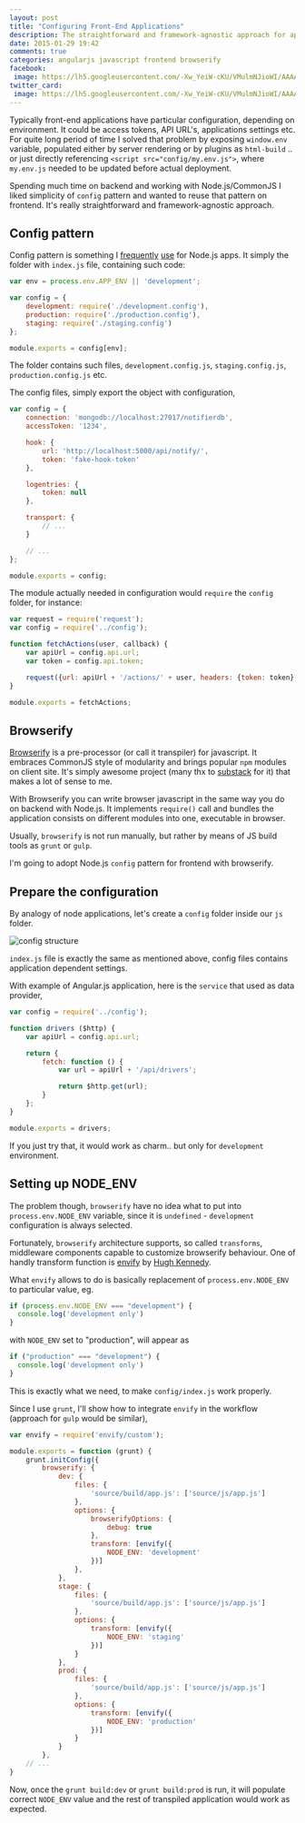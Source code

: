 ```yaml
---
layout: post
title: "Configuring Front-End Applications"
description: The straightforward and framework-agnostic approach for applications configuration.
date: 2015-01-29 19:42
comments: true
categories: angularjs javascript frontend browserify
facebook:
 image: https://lh5.googleusercontent.com/-Xw_YeiW-cKU/VMulmNJioWI/AAAAAAAAi48/aj98393M5YY/w2236-h1138-no/Alexander%2BBeletsky%2Bs%2Bdevelopment%2Bblog.png
twitter_card:
 image: https://lh5.googleusercontent.com/-Xw_YeiW-cKU/VMulmNJioWI/AAAAAAAAi48/aj98393M5YY/w2236-h1138-no/Alexander%2BBeletsky%2Bs%2Bdevelopment%2Bblog.png
---
```


Typically front-end applications have particular configuration, depending on environment. It could be access tokens, API URL's, applications settings etc. For quite long period of time I solved that problem by exposing `window.env` variable, populated either by server rendering or by plugins as `html-build` .. or just directly referencing `<script src="config/my.env.js">`, where `my.env.js` needed to be updated before actual deployment.

Spending much time on backend and working with Node.js/CommonJS I liked simplicity of `config` pattern and wanted to reuse that pattern on frontend. It's really straightforward and framework-agnostic approach.

<!--MORE-->

## Config pattern

Config pattern is something I [frequently](https://github.com/likeastore/notifier/blob/master/config) [use](https://github.com/likeastore/jobber/tree/master/config) for Node.js apps. It simply the folder with `index.js` file, containing such code:

```js
var env = process.env.APP_ENV || 'development';

var config = {
	development: require('./development.config'),
	production: require('./production.config'),
	staging: require('./staging.config')
};

module.exports = config[env];
```

The folder contains such files, `development.config.js`, `staging.config.js`, `production.config.js` etc.

The config files, simply export the object with configuration,

```js
var config = {
	connection: 'mongodb://localhost:27017/notifierdb',
	accessToken: '1234',

	hook: {
		url: 'http://localhost:5000/api/notify/',
		token: 'fake-hook-token'
	},

	logentries: {
		token: null
	},

	transport: {
		// ...
	}

	// ...
};

module.exports = config;
```

The module actually needed in configuration would `require` the `config` folder, for instance:

```js
var request = require('request');
var config = require('../config');

function fetchActions(user, callback) {
	var apiUrl = config.api.url;
	var token = config.api.token;

	request({url: apiUrl + '/actions/' + user, headers: {token: token}, callback);
}

module.exports = fetchActions;
```

## Browserify

[Browserify](http://browserify.org/) is a pre-processor (or call it transpiler) for javascript. It embraces CommonJS style of modularity and brings popular `npm` modules on client site. It's simply awesome project (many thx to [substack](https://twitter.com/substack) for it) that makes a lot of sense to me.

With Browserify you can write browser javascript in the same way you do on backend with Node.js. It implements `require()` call and bundles the application consists on different modules into one, executable in browser.

Usually, `browserify` is not run manually, but rather by means of JS build tools as `grunt` or `gulp`.

I'm going to adopt Node.js `config` pattern for frontend with browserify.

## Prepare the configuration

By analogy of node applications, let's create a `config` folder inside our `js` folder.

![config structure](https://lh6.googleusercontent.com/-tO5KVRhVjM8/VMqJVRGXiFI/AAAAAAAAi4o/2aWT3zOkNhk/w2236-h1132-no/Screenshot%2B2015-01-29%2B20.21.58.png)

`index.js` file is exactly the same as mentioned above, config files contains application dependent settings.

With example of Angular.js application, here is the `service` that used as data provider,

```js
var config = require('../config');

function drivers ($http) {
	var apiUrl = config.api.url;

	return {
		fetch: function () {
			var url = apiUrl + '/api/drivers';

			return $http.get(url);
		}
	};
}

module.exports = drivers;
```

If you just try that, it would work as charm.. but only for `development` environment.

## Setting up NODE_ENV

The problem though, `browserify` have no idea what to put into `process.env.NODE_ENV` variable, since it is `undefined` - `development` configuration is always selected.

Fortunately, `browserify` architecture supports, so called `transforms`, middleware components capable to customize browserify behaviour. One of handly transform function is [envify](https://github.com/hughsk/envify) by [Hugh Kennedy](https://github.com/hughsk).

What `envify` allows to do is basically replacement of `process.env.NODE_ENV` to particular value, eg.

```js
if (process.env.NODE_ENV === "development") {
  console.log('development only')
}
```

with `NODE_ENV` set to "production", will appear as

```js
if ("production" === "development") {
  console.log('development only')
}
```

This is exactly what we need, to make `config/index.js` work properly.

Since I use `grunt`, I'll show how to integrate `envify` in the workflow (approach for `gulp` would be similar),

```js
var envify = require('envify/custom');

module.exports = function (grunt) {
	grunt.initConfig({
		browserify: {
			dev: {
				files: {
					'source/build/app.js': ['source/js/app.js']
				},
				options: {
					browserifyOptions: {
						debug: true
					},
					transform: [envify({
						NODE_ENV: 'development'
					})]
				},
			},
			stage: {
				files: {
					'source/build/app.js': ['source/js/app.js']
				},
				options: {
					transform: [envify({
						NODE_ENV: 'staging'
					})]
				}
			},
			prod: {
				files: {
					'source/build/app.js': ['source/js/app.js']
				},
				options: {
					transform: [envify({
						NODE_ENV: 'production'
					})]
				}
			}
		},
	// ...
}
```

Now, once the `grunt build:dev` or `grunt build:prod` is run, it will populate correct `NODE_ENV` value and the rest of transpiled application would work as expected.